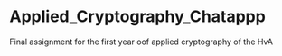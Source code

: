 # Applied_Cryptography_Chatappp
Final assignment for the first year oof applied cryptography of the HvA
